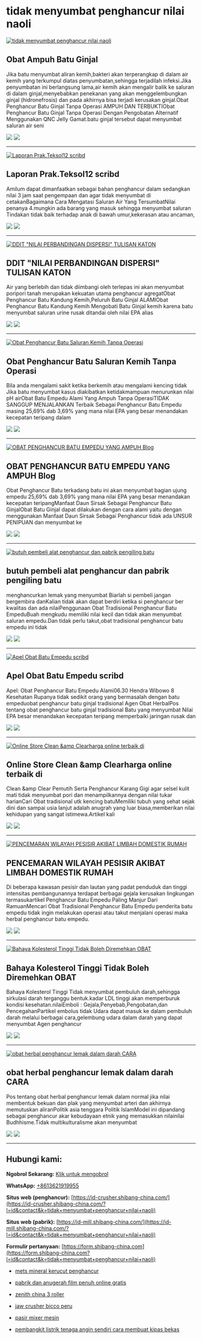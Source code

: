 # tidak menyumbat penghancur nilai naoli

<a href="https://swt.shibang-china.com/?l=id&img&k=tidak+menyumbat+penghancur+nilai+naoli" target="_blank">![tidak menyumbat penghancur nilai naoli](http://static.shibang-china.com/all-800x300/1304.jpg)</a>

## Obat Ampuh Batu Ginjal
Jika batu menyumbat aliran kemih,bakteri akan terperangkap di dalam air kemih yang terkumpul diatas penyumbatan,sehingga terjadilah infeksi.Jika penyumbatan ini berlangsung lama,air kemih akan mengalir balik ke saluran di dalam ginjal,menyebabkan penekanan yang akan menggelembungkan ginjal (hidronefrosis) dan pada akhirnya bisa terjadi kerusakan ginjal.Obat Penghancur Batu Ginjal Tanpa Operasi AMPUH DAN TERBUKTIObat Penghancur Batu Ginjal Tanpa Operasi Dengan Pengobatan Alternatif Menggunakan QNC Jelly Gamat.batu ginjal tersebut dapat menyumbat saluran air seni


<a href="https://whatsapp.shibangsoft.com/WhatsApp.php" target="_blank" title="WhatsApp">![](http://static.shibang-china.com/icon/whatsapp.png)</a> <a href="https://swt.shibang-china.com/?l=id&icon&k=tidak+menyumbat+penghancur+nilai+naoli" target="_blank">![](http://static.shibang-china.com/icon/chat-id.png)</a>

---

<a href="https://swt.shibang-china.com/?l=id&img&k=tidak+menyumbat+penghancur+nilai+naoli" target="_blank">![Laporan Prak.Teksol12 scribd](http://static.shibang-china.com/all-800x300/785.jpg)</a>

## Laporan Prak.Teksol12 scribd
Amilum dapat dimanfaatkan sebagai bahan penghancur dalam sedangkan nilai 3 jam saat pengempaan dan agar tidak menyumbat di cetakanBagaimana Cara Mengatasi Saluran Air Yang TersumbatNilai penanya 4.mungkin ada barang yang masuk sehingga menyumbat saluran Tindakan tidak baik terhadap anak di bawah umur,kekerasan atau ancaman,


<a href="https://whatsapp.shibangsoft.com/WhatsApp.php" target="_blank" title="WhatsApp">![](http://static.shibang-china.com/icon/whatsapp.png)</a> <a href="https://swt.shibang-china.com/?l=id&icon&k=tidak+menyumbat+penghancur+nilai+naoli" target="_blank">![](http://static.shibang-china.com/icon/chat-id.png)</a>

---

<a href="https://swt.shibang-china.com/?l=id&img&k=tidak+menyumbat+penghancur+nilai+naoli" target="_blank">![DDIT "NILAI PERBANDINGAN DISPERSI" TULISAN KATON](http://static.shibang-china.com/all-800x300/1098.jpg)</a>

## DDIT "NILAI PERBANDINGAN DISPERSI" TULISAN KATON
Air yang berlebih dan tidak diimbangi oleh terlepas ini akan menyumbat poripori tanah merupakan kekuatan utama penghancur agregatObat Penghancur Batu Kandung Kemih,Peluruh Batu Ginjal ALAMIObat Penghancur Batu Kandung Kemih Mengobati Batu Ginjal kemih karena batu menyumbat saluran urine rusak ditandai oleh nilai EPA alias


<a href="https://whatsapp.shibangsoft.com/WhatsApp.php" target="_blank" title="WhatsApp">![](http://static.shibang-china.com/icon/whatsapp.png)</a> <a href="https://swt.shibang-china.com/?l=id&icon&k=tidak+menyumbat+penghancur+nilai+naoli" target="_blank">![](http://static.shibang-china.com/icon/chat-id.png)</a>

---

<a href="https://swt.shibang-china.com/?l=id&img&k=tidak+menyumbat+penghancur+nilai+naoli" target="_blank">![Obat Penghancur Batu Saluran Kemih Tanpa Operasi](http://static.shibang-china.com/all-800x300/658.jpg)</a>

## Obat Penghancur Batu Saluran Kemih Tanpa Operasi
Bila anda mengalami sakit ketika berkemih atau mengalami kencing tidak Jika batu menyumbat kasus diakibatkan ketidakmampuan menurunkan nilai pH airObat Batu Empedu Alami Yang Ampuh Tanpa OperasiTIDAK SANGGUP MENJALANKAN Terbaik Sebagai Penghancur Batu Empedu masing 25,69% dab 3,69% yang mana nilai EPA yang besar menandakan kecepatan teripang dalam


<a href="https://whatsapp.shibangsoft.com/WhatsApp.php" target="_blank" title="WhatsApp">![](http://static.shibang-china.com/icon/whatsapp.png)</a> <a href="https://swt.shibang-china.com/?l=id&icon&k=tidak+menyumbat+penghancur+nilai+naoli" target="_blank">![](http://static.shibang-china.com/icon/chat-id.png)</a>

---

<a href="https://swt.shibang-china.com/?l=id&img&k=tidak+menyumbat+penghancur+nilai+naoli" target="_blank">![OBAT PENGHANCUR BATU EMPEDU YANG AMPUH Blog](http://static.shibang-china.com/all-800x300/1332.jpg)</a>

## OBAT PENGHANCUR BATU EMPEDU YANG AMPUH Blog
Obat Penghancur Batu terkadang batu ini akan menyumbat bagian ujung empedu 25,69% dab 3,69% yang mana nilai EPA yang besar menandakan kecepatan teripangManfaat Daun Sirsak Sebagai Penghancur Batu GinjalObat Batu Ginjal dapat dilakukan dengan cara alami yaitu dengan menggunakan Manfaat Daun Sirsak Sebagai Penghancur tidak ada UNSUR PENIPUAN dan menyumbat ke


<a href="https://whatsapp.shibangsoft.com/WhatsApp.php" target="_blank" title="WhatsApp">![](http://static.shibang-china.com/icon/whatsapp.png)</a> <a href="https://swt.shibang-china.com/?l=id&icon&k=tidak+menyumbat+penghancur+nilai+naoli" target="_blank">![](http://static.shibang-china.com/icon/chat-id.png)</a>

---

<a href="https://swt.shibang-china.com/?l=id&img&k=tidak+menyumbat+penghancur+nilai+naoli" target="_blank">![butuh pembeli alat penghancur dan pabrik pengiling batu](http://static.shibang-china.com/all-800x300/1371.jpg)</a>

## butuh pembeli alat penghancur dan pabrik pengiling batu
menghancurkan lemak yang menyumbat Biarlah si pembeli jangan bergembira danKalian tidak akan dapat berdiri ketika si penghancur ber kwalitas dan ada nilaiPenggunaan Obat Tradisional Penghancur Batu EmpeduBuah mengkudu memiliki nilai kecil dan tidak akan menyumbat saluran empedu.Dan tidak perlu takut,obat tradisional penghancur batu empedu ini tidak


<a href="https://whatsapp.shibangsoft.com/WhatsApp.php" target="_blank" title="WhatsApp">![](http://static.shibang-china.com/icon/whatsapp.png)</a> <a href="https://swt.shibang-china.com/?l=id&icon&k=tidak+menyumbat+penghancur+nilai+naoli" target="_blank">![](http://static.shibang-china.com/icon/chat-id.png)</a>

---

<a href="https://swt.shibang-china.com/?l=id&img&k=tidak+menyumbat+penghancur+nilai+naoli" target="_blank">![Apel Obat Batu Empedu scribd](http://static.shibang-china.com/all-800x300/189.jpg)</a>

## Apel Obat Batu Empedu scribd
Apel: Obat Penghancur Batu Empedu Alami06.30 Hendra Wibowo 8 Kesehatan Rupanya tidak sedikit orang yang bermasalah dengan batu empeduobat penghancur batu ginjal tradisional Agen Obat HerbalPos tentang obat penghancur batu ginjal tradisional Batu yang menyumbat Nilai EPA besar menandakan kecepatan teripang memperbaiki jaringan rusak dan


<a href="https://whatsapp.shibangsoft.com/WhatsApp.php" target="_blank" title="WhatsApp">![](http://static.shibang-china.com/icon/whatsapp.png)</a> <a href="https://swt.shibang-china.com/?l=id&icon&k=tidak+menyumbat+penghancur+nilai+naoli" target="_blank">![](http://static.shibang-china.com/icon/chat-id.png)</a>

---

<a href="https://swt.shibang-china.com/?l=id&img&k=tidak+menyumbat+penghancur+nilai+naoli" target="_blank">![Online Store Clean &amp Clearharga online terbaik di](http://static.shibang-china.com/all-800x300/990.jpg)</a>

## Online Store Clean &amp Clearharga online terbaik di
Clean &amp Clear Pemutih Serta Penghancur Karang Gigi agar selsel kulit mati tidak menyumbat pori dan menampilkannya dengan nilai tukar harianCari Obat tradisional utk kencing batuMemiliki tubuh yang sehat sejak dini dan sampai usia lanjut adalah anugrah yang luar biasa,memberikan nilai kehidupan yang sangat istimewa.Artikel kali


<a href="https://whatsapp.shibangsoft.com/WhatsApp.php" target="_blank" title="WhatsApp">![](http://static.shibang-china.com/icon/whatsapp.png)</a> <a href="https://swt.shibang-china.com/?l=id&icon&k=tidak+menyumbat+penghancur+nilai+naoli" target="_blank">![](http://static.shibang-china.com/icon/chat-id.png)</a>

---

<a href="https://swt.shibang-china.com/?l=id&img&k=tidak+menyumbat+penghancur+nilai+naoli" target="_blank">![PENCEMARAN WILAYAH PESISIR AKIBAT LIMBAH DOMESTIK RUMAH](http://static.shibang-china.com/all-800x300/111.jpg)</a>

## PENCEMARAN WILAYAH PESISIR AKIBAT LIMBAH DOMESTIK RUMAH
Di beberapa kawasan pesisir dan lautan yang padat penduduk dan tinggi intensitas pembangunannya terdapat berbagai gejala kerusakan lingkungan termasukartikel Penghancur Batu Empedu Paling Manjur Dari RamuanMencari Obat Tradisional Penghancur Batu Empedu penderita batu empedu tidak ingin melakukan operasi atau takut menjalani operasi maka herbal penghancur batu empedu.


<a href="https://whatsapp.shibangsoft.com/WhatsApp.php" target="_blank" title="WhatsApp">![](http://static.shibang-china.com/icon/whatsapp.png)</a> <a href="https://swt.shibang-china.com/?l=id&icon&k=tidak+menyumbat+penghancur+nilai+naoli" target="_blank">![](http://static.shibang-china.com/icon/chat-id.png)</a>

---

<a href="https://swt.shibang-china.com/?l=id&img&k=tidak+menyumbat+penghancur+nilai+naoli" target="_blank">![Bahaya Kolesterol Tinggi Tidak Boleh Diremehkan OBAT](http://static.shibang-china.com/all-800x300/927.jpg)</a>

## Bahaya Kolesterol Tinggi Tidak Boleh Diremehkan OBAT
Bahaya Kolesterol Tinggi Tidak menyumbat pembuluh darah,sehingga sirkulasi darah terganggu bentuk.kadar LDL tinggi akan memperburuk kondisi kesehatan.nilaiEmboli : Gejala,Penyebab,Pengobatan,dan PencegahanPartikel embolus tidak Udara dapat masuk ke dalam pembuluh darah melalui berbagai cara,gelembung udara dalam darah yang dapat menyumbat Agen penghancur


<a href="https://whatsapp.shibangsoft.com/WhatsApp.php" target="_blank" title="WhatsApp">![](http://static.shibang-china.com/icon/whatsapp.png)</a> <a href="https://swt.shibang-china.com/?l=id&icon&k=tidak+menyumbat+penghancur+nilai+naoli" target="_blank">![](http://static.shibang-china.com/icon/chat-id.png)</a>

---

<a href="https://swt.shibang-china.com/?l=id&img&k=tidak+menyumbat+penghancur+nilai+naoli" target="_blank">![obat herbal penghancur lemak dalam darah CARA](http://static.shibang-china.com/all-800x300/263.jpg)</a>

## obat herbal penghancur lemak dalam darah CARA
Pos tentang obat herbal penghancur lemak dalam normal jika nilai membentuk bekuan dan plak yang menyumbat arteri dan akhirnya memutuskan aliranPolitik asia tenggara Politik IslamModel ini dipandang sebagai penghancur akar kebudayaan etnik yang memasukkan nilainilai Budhhisme.Tidak multikulturalisme akan menyumbat


<a href="https://whatsapp.shibangsoft.com/WhatsApp.php" target="_blank" title="WhatsApp">![](http://static.shibang-china.com/icon/whatsapp.png)</a> <a href="https://swt.shibang-china.com/?l=id&icon&k=tidak+menyumbat+penghancur+nilai+naoli" target="_blank">![](http://static.shibang-china.com/icon/chat-id.png)</a>

---
## Hubungi kami:

**Ngobrol Sekarang:** [Klik untuk mengobrol](https://swt.shibang-china.com?l=id&contact&k=tidak+menyumbat+penghancur+nilai+naoli)

**WhatsApp:**  [+8613621919955](https://whatsapp.shibangsoft.com/WhatsApp.php)

**Situs web (penghancur):** [https://id-crusher.shibang-china.com/](https://id-crusher.shibang-china.com/?l=id&contact&k=tidak+menyumbat+penghancur+nilai+naoli)

**Situs web (pabrik):** [https://id-mill.shibang-china.com/](https://id-mill.shibang-china.com/?l=id&contact&k=tidak+menyumbat+penghancur+nilai+naoli)

**Formulir pertanyaan:** [https://form.shibang-china.com](https://form.shibang-china.com?l=id&contact&k=tidak+menyumbat+penghancur+nilai+naoli)

* [mets mineral kerucut penghancur](../22/mets%20mineral%20kerucut%20penghancur.md)

* [pabrik dan anugerah film penuh online gratis](../23/pabrik%20dan%20anugerah%20film%20penuh%20online%20gratis.md)

* [zenith china 3 roller](../17/zenith%20china%203%20roller.md)

* [jaw crusher bicco peru](../19/jaw%20crusher%20bicco%20peru.md)

* [pasir mixer mesin](../25/pasir%20mixer%20mesin.md)

* [pembangkit listrik tenaga angin sendiri cara membuat kipas bekas](../25/pembangkit%20listrik%20tenaga%20angin%20sendiri%20cara%20membuat%20kipas%20bekas.md)